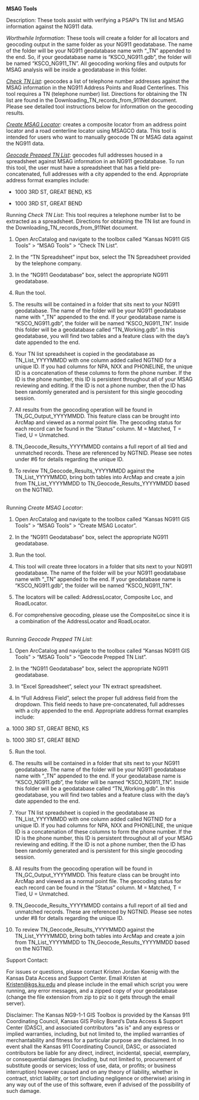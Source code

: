 **MSAG Tools**

Description: These tools assist with verifying a PSAP’s TN list and MSAG information against the NG911 data.

*Worthwhile Information*: These tools will create a folder for all locators and geocoding output in the same folder as your NG911 geodatabase. The name of the folder will be your NG911 geodatabase name with “_TN” appended to the end. So, if your geodatabase name is “KSCO_NG911.gdb”, the folder will be named “KSCO_NG911_TN”. All geocoding working files and outputs for MSAG analysis will be inside a geodatabase in this folder.

[*Check TN List*](#TNList): geocodes a list of telephone number addresses against the MSAG information in the NG911 Address Points and Road Centerlines. This tool requires a TN (telephone number) list. Directions for obtaining the TN list are found in the Downloading_TN_records_from_911Net document. Please see detailed tool instructions below for information on the geocoding results.

[*Create MSAG Locator*](#MSAGLoc): creates a composite locator from an address point locator and a road centerline locator using MSAGCO data. This tool is intended for users who want to manually geocode TN or MSAG data against the NG911 data.

[*Geocode Prepped TN List*](#GeocodePrepped): geocodes full addresses housed in a spreadsheet against MSAG information in an NG911 geodatabase. To run this tool, the user must have a spreadsheet that has a field pre-concatenated, full addresses with a city appended to the end. Appropriate address format examples include:

-	1000 3RD ST, GREAT BEND, KS

- 1000 3RD ST, GREAT BEND

<a name="TNList"></a>
Running *Check TN List*:
This tool requires a telephone number list to be extracted as a spreadsheet. Directions for obtaining the TN list are found in the Downloading_TN_records_from_911Net document.

  1.	Open ArcCatalog and navigate to the toolbox called “Kansas NG911 GIS Tools” > “MSAG Tools” > “Check TN List”.
  
  2.	In the “TN Spreadsheet” input box, select the TN Spreadsheet provided by the telephone company.
  
  3.	In the “NG911 Geodatabase” box, select the appropriate NG911 geodatabase.
  
  4.	Run the tool.
  
  5.	The results will be contained in a folder that sits next to your NG911 geodatabase. The name of the folder will be your NG911 geodatabase name with “_TN” appended to the end. If your geodatabase name is “KSCO_NG911.gdb”, the folder will be named “KSCO_NG911_TN”. Inside this folder will be a geodatabase called “TN_Working.gdb”. In this geodatabase, you will find two tables and a feature class with the day’s date appended to the end.
  
  6.	Your TN list spreadsheet is copied in the geodatabase as TN_List_YYYYMMDD with one column added called NGTNID for a unique ID. If you had columns for NPA, NXX and PHONELINE, the unique ID is a concatenation of these columns to form the phone number. If the ID is the phone number, this ID is persistent throughout all of your MSAG reviewing and editing. If the ID is not a phone number, then the ID has been randomly generated and is persistent for this single geocoding session.
  
  7.	All results from the geocoding operation will be found in TN_GC_Output_YYYYMMDD. This feature class can be brought into ArcMap and viewed as a normal point file. The geocoding status for each record can be found in the “Status” column. M = Matched, T = Tied, U = Unmatched.
  
  8.	TN_Geocode_Results_YYYYMMDD contains a full report of all tied and unmatched records. These are referenced by NGTNID. Please see notes under #6 for details regarding the unique ID.
  
  9.	To review TN_Geocode_Results_YYYYMMDD against the TN_List_YYYYMMDD, bring both tables into ArcMap and create a join from TN_List_YYYYMMDD to TN_Geocode_Results_YYYYMMDD based on the NGTNID.

<a name="MSAGLoc"></a>  
Running *Create MSAG Locator*:

  1.	Open ArcCatalog and navigate to the toolbox called “Kansas NG911 GIS Tools” > “MSAG Tools” > “Create MSAG Locator”.
  
  2.	In the “NG911 Geodatabase” box, select the appropriate NG911 geodatabase.
  
  3.	Run the tool.
  
  4.	This tool will create three locators in a folder that sits next to your NG911 geodatabase. The name of the folder will be your NG911 geodatabase name with “_TN” appended to the end. If your geodatabase name is “KSCO_NG911.gdb”, the folder will be named “KSCO_NG911_TN”.
  
  5.	The locators will be called: AddressLocator, Composite Loc, and RoadLocator.
  
  6.	For comprehensive geocoding, please use the CompositeLoc since it is a combination of the AddressLocator and RoadLocator.
  
<a name="GeocodePrepped"></a>  
Running *Geocode Prepped TN List*:

1.	Open ArcCatalog and navigate to the toolbox called “Kansas NG911 GIS Tools” > “MSAG Tools” > “Geocode Prepped TN List”.

2.	In the “NG911 Geodatabase” box, select the appropriate NG911 geodatabase.

3.	In “Excel Spreadsheet”, select your TN extract spreadsheet.

4.	In “Full Address Field”, select the proper full address field from the dropdown. This field needs to have pre-concatenated, full addresses with a city appended to the end. Appropriate address format examples include:

  a.	1000 3RD ST, GREAT BEND, KS
  
  b.	1000 3RD ST, GREAT BEND

5.	Run the tool.

6.	The results will be contained in a folder that sits next to your NG911 geodatabase. The name of the folder will be your NG911 geodatabase name with “_TN” appended to the end. If your geodatabase name is “KSCO_NG911.gdb”, the folder will be named “KSCO_NG911_TN”. Inside this folder will be a geodatabase called “TN_Working.gdb”. In this geodatabase, you will find two tables and a feature class with the day’s date appended to the end.

7.	Your TN list spreadsheet is copied in the geodatabase as TN_List_YYYYMMDD with one column added called NGTNID for a unique ID. If you had columns for NPA, NXX and PHONELINE, the unique ID is a concatenation of these columns to form the phone number. If the ID is the phone number, this ID is persistent throughout all of your MSAG reviewing and editing. If the ID is not a phone number, then the ID has been randomly generated and is persistent for this single geocoding session.

8.	All results from the geocoding operation will be found in TN_GC_Output_YYYYMMDD. This feature class can be brought into ArcMap and viewed as a normal point file. The geocoding status for each record can be found in the “Status” column. M = Matched, T = Tied, U = Unmatched.

9.	TN_Geocode_Results_YYYYMMDD contains a full report of all tied and unmatched records. These are referenced by NGTNID. Please see notes under #8 for details regarding the unique ID.

10.	To review TN_Geocode_Results_YYYYMMDD against the TN_List_YYYYMMDD, bring both tables into ArcMap and create a join from TN_List_YYYYMMDD to TN_Geocode_Results_YYYYMMDD based on the NGTNID.

Support Contact:

For issues or questions, please contact Kristen Jordan Koenig with the Kansas Data Access and Support Center. Email Kristen at Kristen@kgs.ku.edu and please include in the email which script you were running, any error messages, and a zipped copy of your geodatabase (change the file extension from zip to piz so it gets through the email server).

Disclaimer: The Kansas NG9-1-1 GIS Toolbox is provided by the Kansas 911 Coordinating Council, Kansas GIS Policy Board’s Data Access & Support Center (DASC), and associated contributors "as is" and any express or implied warranties, including, but not limited to, the implied warranties of merchantability and fitness for a particular purpose are disclaimed.  In no event shall the Kansas 911 Coordinating Council, DASC, or associated contributors be liable for any direct, indirect, incidental, special, exemplary, or consequential damages (including, but not limited to, procurement of substitute goods or services; loss of use, data, or profits; or business interruption) however caused and on any theory of liability, whether in contract, strict liability, or tort (including negligence or otherwise) arising in any way out of the use of this software, even if advised of the possibility of such damage.
